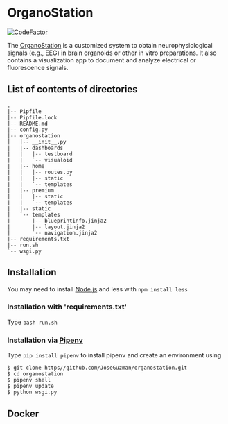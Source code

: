 # OrganoStation

[![CodeFactor](https://www.codefactor.io/repository/github/joseguzman/organostation/badge)](https://www.codefactor.io/repository/github/joseguzman/organostation)

The [OrganoStation](http://www.organostation.com) is a customized system to obtain neurophysiological signals (e.g., EEG)
in brain organoids or other in vitro preparations.
It also contains a visualization app to document and analyze electrical or fluorescence signals.

## List of contents of directories 
```
.
|-- Pipfile
|-- Pipfile.lock
|-- README.md
|-- config.py
|-- organostation
|   |-- __init__.py
|   |-- dashboards
|   |   |-- testboard
|   |   `-- visualoid
|   |-- home
|   |   |-- routes.py
|   |   |-- static
|   |   `-- templates
|   |-- premium
|   |   |-- static
|   |   `-- templates
|   |-- static
|   `-- templates
|       |-- blueprintinfo.jinja2
|       |-- layout.jinja2
|       `-- navigation.jinja2
|-- requirements.txt
|-- run.sh
`-- wsgi.py
```

## Installation
You may need to install [Node.js](https://nodejs.org/en/download/) and less with `npm install less`

### Installation with 'requirements.txt'
Type `bash run.sh`

### Installation via [Pipenv](https://pipenv-fork.readthedocs.io/en/latest/)

Type `pip install pipenv` to install pipenv and create an environment
using 

```shell
$ git clone https//github.com/JoseGuzman/organostation.git
$ cd organostation
$ pipenv shell
$ pipenv update 
$ python wsgi.py
```

## Docker 
